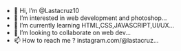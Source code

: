 - 👋 Hi, I’m @Lastacruz10
- 👀 I’m interested in web development and photoshop...
- 🌱 I’m currently learning HTML,CSS,JAVASCRIPT,UI/UX...
- 💞️ I’m looking to collaborate on web dev...
- 📫 How to reach me ? instagram.com/@lastacruz...

<!---
Lastacruz10/Lastacruz10 is a ✨ special ✨ repository because its `README.md` (this file) appears on your GitHub profile.
You can click the Preview link to take a look at your changes.
--->
